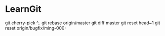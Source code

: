 # LearnGit


git cherry-pick <SHA>^..<SHA>
git rebase origin/master
git diff master
git reset head~1
git reset origin/bugfix/ming-000-<Description>
